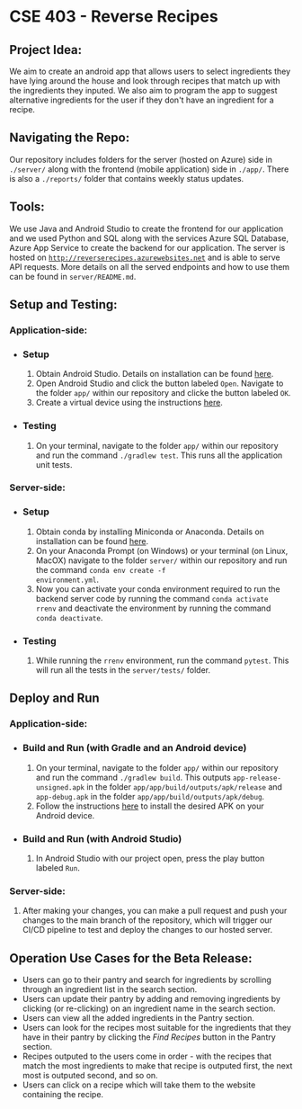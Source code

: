 # CSE 403 - Reverse Recipes

## Project Idea: 

We aim to create an android app that allows users to select ingredients they have lying around the house and look through recipes that match up with the ingredients they inputed. We also aim to program the app to suggest alternative ingredients for the user if they don't have an ingredient for a recipe. 


## Navigating the Repo:

Our repository includes folders for the server (hosted on Azure) side in <code>./server/</code> along with the frontend (mobile application) side in <code>./app/</code>. There is also a <code>./reports/</code> folder that contains weekly status updates.


## Tools:
We use Java and Android Studio to create the frontend for our application and we used Python and SQL along with the services Azure SQL Database, Azure App Service to create the backend for our application. The server is hosted on <code>http://reverserecipes.azurewebsites.net</code> and is able to serve API requests. More details on all the served endpoints and how to use them can be found in <code>server/README.md</code>.

## Setup and Testing:

### Application-side:
- ### Setup
    1. Obtain Android Studio. Details on installation can be found [here](https://developer.android.com/studio).
	2. Open Android Studio and click the button labeled <code>Open</code>. Navigate to the folder <code>app/</code> within our repository and clicke the button labeled <code>OK</code>.
	3. Create a virtual device using the instructions [here](https://developer.android.com/studio/run/managing-avds).
- ### Testing
    1. On your terminal, navigate to the folder <code>app/</code> within our repository and run the command <code>./gradlew test</code>. This runs all the application unit tests.

### Server-side:
- ### Setup
    1. Obtain conda by installing Miniconda or Anaconda. Details on installation can be found [here](https://docs.conda.io/projects/conda/en/latest/user-guide/install/index.html).
    2. On your Anaconda Prompt (on Windows) or your terminal (on Linux, MacOX) navigate to the folder <code>server/</code> within our repository and run the command <code>conda env create -f environment.yml</code>.
    3. Now you can activate your conda environment required to run the backend server code by running the command <code>conda activate rrenv</code> and deactivate the environment by running the command <code>conda deactivate</code>.
- ### Testing
    1. While running the <code>rrenv</code> environment, run the command <code>pytest</code>. This will run all the tests in the <code>server/tests/</code> folder.

## Deploy and Run
### Application-side:
- ### Build and Run (with Gradle and an Android device)
    1. On your terminal, navigate to the folder <code>app/</code> within our repository and run the command <code>./gradlew build</code>. This outputs <code>app-release-unsigned.apk</code> in the folder <code>app/app/build/outputs/apk/release</code> and <code>app-debug.apk</code> in the folder <code>app/app/build/outputs/apk/debug</code>.
	2. Follow the instructions [here](https://www.thecustomdroid.com/how-to-install-apk-on-android/) to install the desired APK on your Android device.
- ### Build and Run (with Android Studio)
    1. In Android Studio with our project open, press the play button labeled <code>Run</code>.

### Server-side:
1. After making your changes, you can make a pull request and push your changes to the main branch of the repository, which will trigger our CI/CD pipeline to test and deploy the changes to our hosted server.

## Operation Use Cases for the Beta Release:
- Users can go to their pantry and search for ingredients by scrolling through an ingredient list in the search section.
- Users can update their pantry by adding and removing ingredients by clicking (or re-clicking) on an ingredient name in the search section.
- Users can view all the added ingredients in the Pantry section.
- Users can look for the recipes most suitable for the ingredients that they have in their pantry by clicking the *Find Recipes* button in the Pantry section.
- Recipes outputed to the users come in order - with the recipes that match the most ingredients to make that recipe is outputed first, the next most is outputed second, and so on.
- Users can click on a recipe which will take them to the website containing the recipe.
